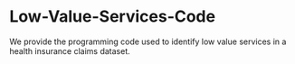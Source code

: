 # Low-Value-Services-Code
We provide the programming code used to identify low value services in a health insurance claims dataset.

